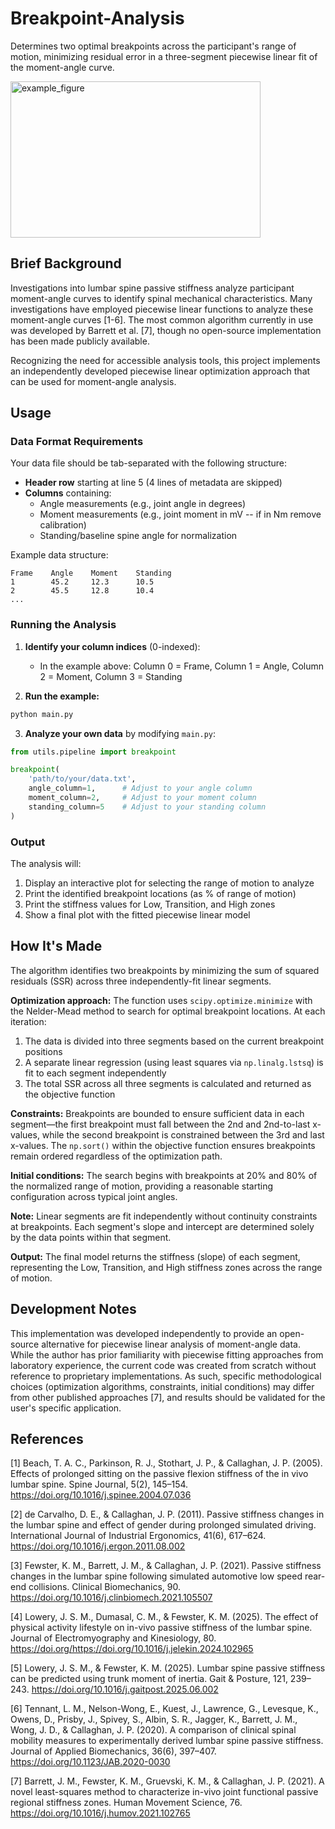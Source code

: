 # Breakpoint-Analysis 

Determines two optimal breakpoints across the participant's range of motion, minimizing residual error in a three-segment piecewise linear fit of the moment-angle curve.

<img width="400" height="250" alt="example_figure" src="https://github.com/user-attachments/assets/9abf3758-a32e-4b66-8378-1650d5efd955" />

## Brief Background

Investigations into lumbar spine passive stiffness analyze participant moment-angle curves to identify spinal mechanical characteristics. Many investigations have employed piecewise linear functions to analyze these moment-angle curves [1-6]. The most common algorithm currently in use was developed by Barrett et al. [7], though no open-source implementation has been made publicly available.

Recognizing the need for accessible analysis tools, this project implements an independently developed piecewise linear optimization approach that can be used for moment-angle analysis.

## Usage

### Data Format Requirements

Your data file should be tab-separated with the following structure:
- **Header row** starting at line 5 (4 lines of metadata are skipped)
- **Columns** containing:
  - Angle measurements (e.g., joint angle in degrees)
  - Moment measurements (e.g., joint moment in mV -- if in Nm remove calibration)
  - Standing/baseline spine angle for normalization

Example data structure:
```
Frame    Angle    Moment    Standing
1        45.2     12.3      10.5
2        45.5     12.8      10.4
...
```

### Running the Analysis

1. **Identify your column indices** (0-indexed):
   - In the example above: Column 0 = Frame, Column 1 = Angle, Column 2 = Moment, Column 3 = Standing

2. **Run the example:**
```bash
python main.py
```

3. **Analyze your own data** by modifying `main.py`:
```python
from utils.pipeline import breakpoint

breakpoint(
    'path/to/your/data.txt',
    angle_column=1,      # Adjust to your angle column
    moment_column=2,     # Adjust to your moment column
    standing_column=5    # Adjust to your standing column
)
```

### Output

The analysis will:
1. Display an interactive plot for selecting the range of motion to analyze
2. Print the identified breakpoint locations (as % of range of motion)
3. Print the stiffness values for Low, Transition, and High zones
4. Show a final plot with the fitted piecewise linear model

## How It's Made

The algorithm identifies two breakpoints by minimizing the sum of squared residuals (SSR) across three independently-fit linear segments.

**Optimization approach:** The function uses `scipy.optimize.minimize` with the Nelder-Mead method to search for optimal breakpoint locations. At each iteration:

1. The data is divided into three segments based on the current breakpoint positions
2. A separate linear regression (using least squares via `np.linalg.lstsq`) is fit to each segment independently
3. The total SSR across all three segments is calculated and returned as the objective function

**Constraints:** Breakpoints are bounded to ensure sufficient data in each segment—the first breakpoint must fall between the 2nd and 2nd-to-last x-values, while the second breakpoint is constrained between the 3rd and last x-values. The `np.sort()` within the objective function ensures breakpoints remain ordered regardless of the optimization path.

**Initial conditions:** The search begins with breakpoints at 20% and 80% of the normalized range of motion, providing a reasonable starting configuration across typical joint angles.

**Note:** Linear segments are fit independently without continuity constraints at breakpoints. Each segment's slope and intercept are determined solely by the data points within that segment.

**Output:** The final model returns the stiffness (slope) of each segment, representing the Low, Transition, and High stiffness zones across the range of motion.

## Development Notes

This implementation was developed independently to provide an open-source alternative for piecewise linear analysis of moment-angle data. While the author has prior familiarity with piecewise fitting approaches from laboratory experience, the current code was created from scratch without reference to proprietary implementations. As such, specific methodological choices (optimization algorithms, constraints, initial conditions) may differ from other published approaches [7], and results should be validated for the user's specific application.

## References

[1] Beach, T. A. C., Parkinson, R. J., Stothart, J. P., & Callaghan, J. P. (2005). Effects of prolonged sitting on the passive flexion stiffness of the in vivo lumbar spine. Spine Journal, 5(2), 145–154. https://doi.org/10.1016/j.spinee.2004.07.036

[2] de Carvalho, D. E., & Callaghan, J. P. (2011). Passive stiffness changes in the lumbar spine and effect of gender during prolonged simulated driving. International Journal of Industrial Ergonomics, 41(6), 617–624. https://doi.org/10.1016/j.ergon.2011.08.002

[3] Fewster, K. M., Barrett, J. M., & Callaghan, J. P. (2021). Passive stiffness changes in the lumbar spine following simulated automotive low speed rear-end collisions. Clinical Biomechanics, 90. https://doi.org/10.1016/j.clinbiomech.2021.105507

[4] Lowery, J. S. M., Dumasal, C. M., & Fewster, K. M. (2025). The effect of physical activity lifestyle on in-vivo passive stiffness of the lumbar spine. Journal of Electromyography and Kinesiology, 80. https://doi.org/https://doi.org/10.1016/j.jelekin.2024.102965

[5] Lowery, J. S. M., & Fewster, K. M. (2025). Lumbar spine passive stiffness can be predicted using trunk moment of inertia. Gait & Posture, 121, 239–243. https://doi.org/10.1016/j.gaitpost.2025.06.002

[6] Tennant, L. M., Nelson-Wong, E., Kuest, J., Lawrence, G., Levesque, K., Owens, D., Prisby, J., Spivey, S., Albin, S. R., Jagger, K., Barrett, J. M., Wong, J. D., & Callaghan, J. P. (2020). A comparison of clinical spinal mobility measures to experimentally derived lumbar spine passive stiffness. Journal of Applied Biomechanics, 36(6), 397–407. https://doi.org/10.1123/JAB.2020-0030

[7] Barrett, J. M., Fewster, K. M., Gruevski, K. M., & Callaghan, J. P. (2021). A novel least-squares method to characterize in-vivo joint functional passive regional stiffness zones. Human Movement Science, 76. https://doi.org/10.1016/j.humov.2021.102765

